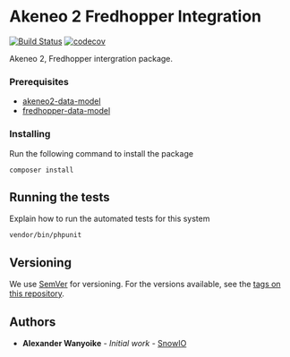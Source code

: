 # Akeneo 2 Fredhopper Integration 

[![Build Status](https://travis-ci.com/snowio/akeneo2-fredhopper-integration.svg?branch=master)](https://travis-ci.com/snowio/akeneo2-fredhopper-integration)
[![codecov](https://codecov.io/gh/snowio/akeneo2-fredhopper-integration/branch/master/graph/badge.svg)](https://codecov.io/gh/snowio/akeneo2-fredhopper-integration)

Akeneo 2, Fredhopper intergration package.

### Prerequisites

- [akeneo2-data-model](https://github.com/snowio/akeneo2-data-model)
- [fredhopper-data-model](https://github.com/snowio/fredhopper-data-model)

### Installing

Run the following command to install the package
```
composer install
```

## Running the tests

Explain how to run the automated tests for this system


```
vendor/bin/phpunit
```

## Versioning

We use [SemVer](http://semver.org/) for versioning. For the versions available, see the [tags on this repository](https://github.com/snowio/akeneo2-fredhopper-integration/tags). 

## Authors

* **Alexander Wanyoike** - *Initial work* - [SnowIO](https://github.com/snowio)
